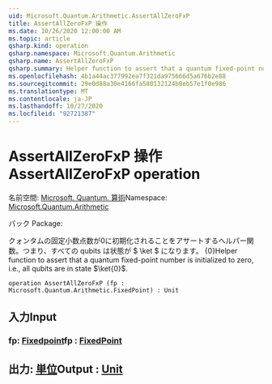 ```yaml
---
uid: Microsoft.Quantum.Arithmetic.AssertAllZeroFxP
title: AssertAllZeroFxP 操作
ms.date: 10/26/2020 12:00:00 AM
ms.topic: article
qsharp.kind: operation
qsharp.namespace: Microsoft.Quantum.Arithmetic
qsharp.name: AssertAllZeroFxP
qsharp.summary: Helper function to assert that a quantum fixed-point number is initialized to zero, i.e., all qubits are in state $\ket{0}$.
ms.openlocfilehash: 4b1a44ac377992ea7f321da975666d5a676b2e88
ms.sourcegitcommit: 29e0d88a30e4166fa580132124b0eb57e1f0e986
ms.translationtype: MT
ms.contentlocale: ja-JP
ms.lasthandoff: 10/27/2020
ms.locfileid: "92721387"
---
```

# <a name="assertallzerofxp-operation"></a><span data-ttu-id="61c36-102">AssertAllZeroFxP 操作</span><span class="sxs-lookup"><span data-stu-id="61c36-102">AssertAllZeroFxP operation</span></span>

<span data-ttu-id="61c36-103">名前空間: [Microsoft. Quantum. 算術](xref:Microsoft.Quantum.Arithmetic)</span><span class="sxs-lookup"><span data-stu-id="61c36-103">Namespace: [Microsoft.Quantum.Arithmetic](xref:Microsoft.Quantum.Arithmetic)</span></span>

<span data-ttu-id="61c36-104">パック [](https://nuget.org/packages/)</span><span class="sxs-lookup"><span data-stu-id="61c36-104">Package: [](https://nuget.org/packages/)</span></span>


<span data-ttu-id="61c36-105">クォンタムの固定小数点数が0に初期化されることをアサートするヘルパー関数。つまり、すべての qubits は状態が $ \ket $ になります。 {0}</span><span class="sxs-lookup"><span data-stu-id="61c36-105">Helper function to assert that a quantum fixed-point number is initialized to zero, i.e., all qubits are in state $\ket{0}$.</span></span>

```qsharp
operation AssertAllZeroFxP (fp : Microsoft.Quantum.Arithmetic.FixedPoint) : Unit
```


## <a name="input"></a><span data-ttu-id="61c36-106">入力</span><span class="sxs-lookup"><span data-stu-id="61c36-106">Input</span></span>

### <a name="fp--fixedpoint"></a><span data-ttu-id="61c36-107">fp: [Fixedpoint](xref:Microsoft.Quantum.Arithmetic.FixedPoint)</span><span class="sxs-lookup"><span data-stu-id="61c36-107">fp : [FixedPoint](xref:Microsoft.Quantum.Arithmetic.FixedPoint)</span></span>





## <a name="output--unit"></a><span data-ttu-id="61c36-108">出力: [単位](xref:microsoft.quantum.lang-ref.unit)</span><span class="sxs-lookup"><span data-stu-id="61c36-108">Output : [Unit](xref:microsoft.quantum.lang-ref.unit)</span></span>


